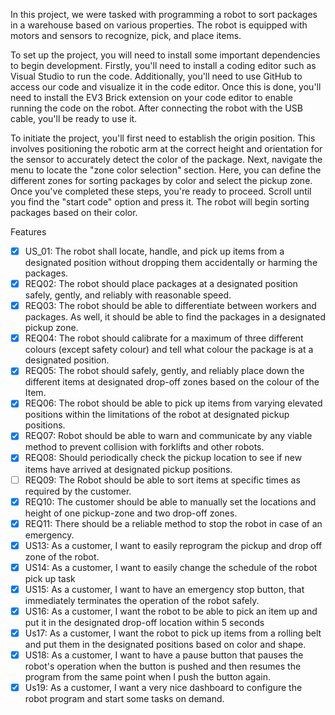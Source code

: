 In this project, we were tasked with programming a robot to sort packages in a warehouse based on various properties. The robot is equipped with motors and sensors to recognize, pick, and place items.

To set up the project, you will need to install some important dependencies to begin development. Firstly, you'll need to install a coding editor such as Visual Studio to run the code. Additionally, you'll need to use GitHub to access our code and visualize it in the code editor. Once this is done, you'll need to install the EV3 Brick extension on your code editor to enable running the code on the robot. After connecting the robot with the USB cable, you'll be ready to use it.

To initiate the project, you'll first need to establish the origin position. This involves positioning the robotic arm at the correct height and orientation for the sensor to accurately detect the color of the package. Next, navigate the menu to locate the "zone color selection" section. Here, you can define the different zones for sorting packages by color and select the pickup zone. Once you've completed these steps, you're ready to proceed. Scroll until you find the "start code" option and press it. The robot will begin sorting packages based on their color.

Features
- [x] US_01: The robot shall locate, handle, and pick up items from a designated position without dropping them accidentally or harming the packages.
- [x] REQ02: The robot should place packages at a designated position safely, gently, and reliably with reasonable speed.
- [x] REQ03: The robot should be able to differentiate between workers and packages. As well, it should be able to find the packages in a designated pickup zone.
- [x] REQ04: The robot should calibrate for a maximum of three different colours (except safety colour) and tell what colour the package is at a designated position.
- [x] REQ05: The robot should safely, gently, and reliably place down the different items at designated drop-off zones based on the colour of the Item.
- [x] REQ06: The robot should be able to pick up items from varying elevated positions within the limitations of the robot at designated pickup positions.
- [x] REQ07: Robot should be able to warn and communicate by any viable method to prevent collision with forklifts and other robots.
- [x] REQ08: Should periodically check the pickup location to see if new items have arrived at designated pickup positions.
- [ ] REQ09: The Robot should be able to sort items at specific times as required by the customer.
- [x] REQ10: The customer should be able to manually set the locations and height of one pickup-zone and two drop-off zones.
- [x] REQ11: There should be a reliable method to stop the robot in case of an emergency.
- [x] US13: As a customer, I want to easily reprogram the pickup and drop off zone of the robot.
- [x] US14: As a customer, I want to easily change the schedule of the robot pick up task
- [x] US15: As a customer, I want to have an emergency stop button, that immediately terminates the operation of the robot safely.
- [x] US16: As a customer, I want the robot to be able to pick an item up and put it in the designated drop-off location within 5 seconds
- [x] Us17: As a customer, I want the robot to pick up items from a rolling belt and put them in the designated positions based on color and shape.
- [x] US18: As a customer, I want to have a pause button that pauses the robot's operation when the button is pushed and then resumes the program from the same point when I push the button again.
- [x] Us19: As a customer, I want a very nice dashboard to configure the robot program and start some tasks on demand.
